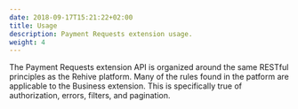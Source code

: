 ```yaml
---
date: 2018-09-17T15:21:22+02:00
title: Usage
description: Payment Requests extension usage.
weight: 4
---
```


The Payment Requests extension API is organized around the same RESTful principles as the Rehive platform. Many of the rules found in the patform are applicable to the Business extension. This is  specifically true of authorization, errors, filters, and pagination.
